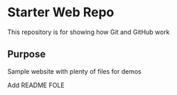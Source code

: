 # Starter Web Repo

This repository is for showing how Git and GitHub work

## Purpose

Sample website with plenty of files for demos



Add README FOLE